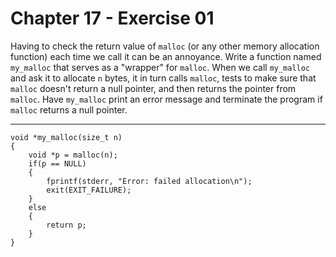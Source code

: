 # Chapter 17 - Exercise 01

Having to check the return value of `malloc` (or any other memory allocation function) each time we call it can be an annoyance. Write a function named `my_malloc` that serves as a "wrapper" for `malloc`. When we call `my_malloc` and ask it to allocate `n` bytes, it in turn calls `malloc`, tests to make sure that `malloc` doesn't return a null pointer, and then returns the pointer from `malloc`. Have `my_malloc` print an error message and terminate the program if `malloc` returns a null pointer.  

---

```
void *my_malloc(size_t n)
{
    void *p = malloc(n);
    if(p == NULL)
    {
        fprintf(stderr, "Error: failed allocation\n");
        exit(EXIT_FAILURE);
    }
    else
    {
        return p;
    }
}
```
